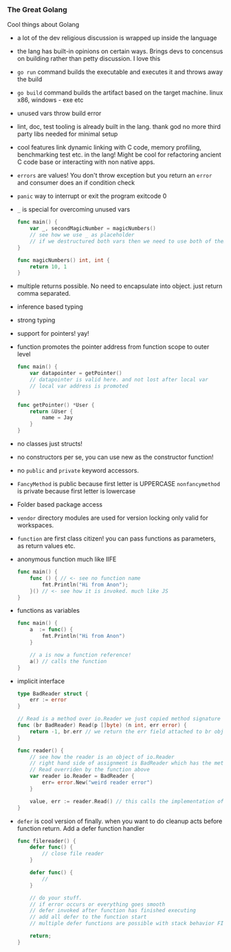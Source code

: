 ### The Great Golang

Cool things about Golang

- a lot of the dev religious discussion is wrapped up inside the language
- the lang has built-in opinions on certain ways. Brings devs to concensus on building rather than petty discussion. I love this
- `go run` command builds the executable and executes it and throws away the build
- `go build` command builds the artifact based on the target machine. linux x86, windows - exe etc
- unused vars throw build error
- lint, doc, test tooling is already built in the lang. thank god no more third party libs needed for minimal setup
- cool features link dynamic linking with C code, memory profiling, benchmarking test etc. in the lang! Might be cool for refactoring ancient C code base or interacting with non native apps.
- `errors` are values! You don't throw exception but you return an `error` and consumer does an if condition check
- `panic` way to interrupt or exit the program exitcode 0
- `_` is special for overcoming unused vars
    ```go
    func main() {
        var _, secondMagicNumber = magicNumbers()
        // see how we use _ as placeholder
        // if we destructured both vars then we need to use both of them.
    }

    func magicNumbers() int, int {
        return 10, 1
    }
    ```
- multiple returns possible. No need to encapsulate into object. just return comma separated.
- inference based typing
- strong typing
- support for pointers! yay! 
- function promotes the pointer address from function scope to outer level
    ```go
    func main() {
        var datapointer = getPointer()
        // datapointer is valid here. and not lost after local var
        // local var address is promoted
    }

    func getPointer() *User {
        return &User {
            name = Jay
        }
    }
    ```
- no classes just structs! 
- no constructors per se, you can use new<StructName> as the constructor function!
- no `public` and `private` keyword accessors. 
- `FancyMethod` is public because first letter is UPPERCASE `nonfancymethod` is private because first letter is lowercase
- Folder based package access
- `vendor` directory modules are used for version locking only valid for workspaces. 
- `function` are first class citizen! you can pass functions as parameters, as return values etc.
- anonymous function much like IIFE
    ```go
    func main() {
        func () { // <- see no function name 
            fmt.Println("Hi from Anon");
        }() // <- see how it is invoked. much like JS 
    }
    ```
- functions as variables
    ```go
    func main() {
        a  := func() {
            fmt.Println("Hi from Anon")
        }

        // a is now a function reference! 
        a() // calls the function
    }
    ```
- implicit interface 
    ```go
    type BadReader struct {
        err := error
    }

    // Read is a method over io.Reader we just copied method signature 
    func (br BadReader) Read(p []byte) (n int, err error) {
        return -1, br.err // we return the err field attached to br object
    }

    func reader() {
        // see how the reader is an object of io.Reader 
        // right hand side of assignment is BadReader which has the method 
        // Read overriden by the function above
        var reader io.Reader = BadReader {
            err= error.New("weird reader error")
        }

        value, err := reader.Read() // this calls the implementation of BadReader!
    }
    ```
- `defer` is cool version of finally. when you want to do cleanup acts before function return. Add a defer function handler

    ```go
    func filereader() {
        defer func() {
            // close file reader 
        }

        defer func() {
            //
        }

        // do your stuff. 
        // if error occurs or everything goes smooth  
        // defer invoked after function has finished executing
        // add all defer to the function start
        // multiple defer functions are possible with stack behavior FILO 

        return;
    }
    ```
